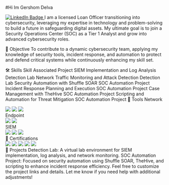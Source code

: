 #Hi Im Gershom Delva

<a href="https://www.linkedin.com/in/gershom-delva-6768351a3" target="_blank">
    <img src="https://img.shields.io/badge/-LinkedIn-0072b1?&style=for-the-badge&logo=linkedin&logoColor=white" alt="LinkedIn Badge" />
</a>
I am a licensed Loan Officer transitioning into cybersecurity, leveraging my expertise in technology and problem-solving to build a future in safeguarding digital assets. My ultimate goal is to join a Security Operations Center (SOC) as a Tier 1 Analyst and grow into advanced cybersecurity roles.

🌟 Objective
To contribute to a dynamic cybersecurity team, applying my knowledge of security tools, incident response, and automation to protect and defend critical systems while continuously enhancing my skill set.

🛠️ Skills
Skill	Associated Project
SIEM Implementation and Log Analysis	Detection Lab
Network Traffic Monitoring and Attack Detection	Detection Lab
Security Automation with Shuffle SOAR	SOC Automation Project
Incident Response Planning and Execution	SOC Automation Project
Case Management with TheHive	SOC Automation Project
Scripting and Automation for Threat Mitigation	SOC Automation Project
🔧 Tools
Network
<div> <img src="https://img.shields.io/badge/-Wireshark-1679A7?&style=for-the-badge&logo=Wireshark&logoColor=white" /> <img src="https://img.shields.io/badge/-Suricata-EF3B2D?&style=for-the-badge&logo=Suricata&logoColor=white" /> <img src="https://img.shields.io/badge/-Zeek-777BB4?&style=for-the-badge&logo=Zeek&logoColor=white" /> </div>
Endpoint
<div> <img src="https://img.shields.io/badge/-Microsoft_Defender_for_Endpoint-00A4EF?&style=for-the-badge&logo=Microsoft&logoColor=white" /> <img src="https://img.shields.io/badge/-Velociraptor-4B275F?&style=for-the-badge&logo=Velociraptor&logoColor=white" /> </div>
SIEM
<div> <img src="https://img.shields.io/badge/-Microsoft_Sentinel-0078D4?&style=for-the-badge&logo=Microsoft&logoColor=white" /> <img src="https://img.shields.io/badge/-Splunk-000000?&style=for-the-badge&logo=Splunk&logoColor=white" /> <img src="https://img.shields.io/badge/-Elastic-005571?&style=for-the-badge&logo=Elastic&logoColor=white" /> </div>
📜 Certifications
<div> <img src="https://img.shields.io/badge/-Security%2B-FF0000?&style=for-the-badge&logo=CompTIA&logoColor=white" /> <img src="https://img.shields.io/badge/-Network%2B-007ACC?&style=for-the-badge&logo=CompTIA&logoColor=white" /> <img src="https://img.shields.io/badge/-A%2B-4D4D4D?&style=for-the-badge&logo=CompTIA&logoColor=white" /> <img src="https://img.shields.io/badge/-CDSA-006400?&style=for-the-badge&logoColor=white" /> <img src="https://img.shields.io/badge/-CCD-000080?&style=for-the-badge&logoColor=white" /> </div>
🚀 Projects
Detection Lab: A virtual lab environment for SIEM implementation, log analysis, and network monitoring.
SOC Automation Project: Focused on security automation using Shuffle SOAR, TheHive, and scripting to enhance incident response efficiency.
Feel free to customize the project links and details. Let me know if you need help with additional adjustments!
